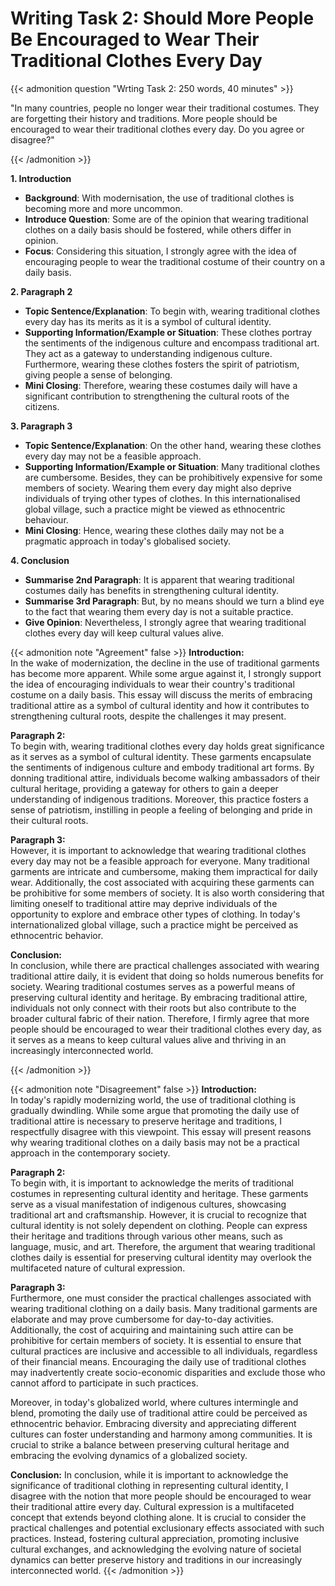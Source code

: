 # Writing Task 2: Should More People Be Encouraged to Wear Their Traditional Clothes Every Day


{{< admonition question "Wrting Task 2: 250 words, 40 minutes" >}}

"In many countries, people no longer wear their traditional costumes. They are forgetting their history and traditions. More people should be encouraged to wear their traditional clothes every day. Do you agree or disagree?"

{{< /admonition >}}

**1. Introduction**  
  - **Background**: With modernisation, the use of traditional clothes is becoming more and more uncommon.  
  - **Introduce Question**: Some are of the opinion that wearing traditional clothes on a daily basis should be fostered, while others differ in opinion.  
  - **Focus**: Considering this situation, I strongly agree with the idea of encouraging people to wear the traditional costume of their country on a daily basis.

**2. Paragraph 2**  
  - **Topic Sentence/Explanation**: To begin with, wearing traditional clothes every day has its merits as it is a symbol of cultural identity.  
  - **Supporting Information/Example or Situation**: These clothes portray the sentiments of the indigenous culture and encompass traditional art. They act as a gateway to understanding indigenous culture. Furthermore, wearing these clothes fosters the spirit of patriotism, giving people a sense of belonging.  
  - **Mini Closing**: Therefore, wearing these costumes daily will have a significant contribution to strengthening the cultural roots of the citizens.

**3. Paragraph 3**  
  - **Topic Sentence/Explanation**: On the other hand, wearing these clothes every day may not be a feasible approach.  
  - **Supporting Information/Example or Situation**: Many traditional clothes are cumbersome. Besides, they can be prohibitively expensive for some members of society. Wearing them every day might also deprive individuals of trying other types of clothes. In this internationalised global village, such a practice might be viewed as ethnocentric behaviour.  
  - **Mini Closing**: Hence, wearing these clothes daily may not be a pragmatic approach in today's globalised society.

**4. Conclusion**  
  - **Summarise 2nd Paragraph**: It is apparent that wearing traditional costumes daily has benefits in strengthening cultural identity.  
  - **Summarise 3rd Paragraph**: But, by no means should we turn a blind eye to the fact that wearing them every day is not a suitable practice.  
  - **Give Opinion**: Nevertheless, I strongly agree that wearing traditional clothes every day will keep cultural values alive.

{{< admonition note "Agreement" false >}} 
**Introduction:**   
In the wake of modernization, the decline in the use of traditional garments has become more apparent. While some argue against it, I strongly support the idea of encouraging individuals to wear their country's traditional costume on a daily basis. This essay will discuss the merits of embracing traditional attire as a symbol of cultural identity and how it contributes to strengthening cultural roots, despite the challenges it may present.

**Paragraph 2:**    
To begin with, wearing traditional clothes every day holds great significance as it serves as a symbol of cultural identity. These garments encapsulate the sentiments of indigenous culture and embody traditional art forms. By donning traditional attire, individuals become walking ambassadors of their cultural heritage, providing a gateway for others to gain a deeper understanding of indigenous traditions. Moreover, this practice fosters a sense of patriotism, instilling in people a feeling of belonging and pride in their cultural roots.

**Paragraph 3:**    
However, it is important to acknowledge that wearing traditional clothes every day may not be a feasible approach for everyone. Many traditional garments are intricate and cumbersome, making them impractical for daily wear. Additionally, the cost associated with acquiring these garments can be prohibitive for some members of society. It is also worth considering that limiting oneself to traditional attire may deprive individuals of the opportunity to explore and embrace other types of clothing. In today's internationalized global village, such a practice might be perceived as ethnocentric behavior.

**Conclusion:**     
In conclusion, while there are practical challenges associated with wearing traditional attire daily, it is evident that doing so holds numerous benefits for society. Wearing traditional costumes serves as a powerful means of preserving cultural identity and heritage. By embracing traditional attire, individuals not only connect with their roots but also contribute to the broader cultural fabric of their nation. Therefore, I firmly agree that more people should be encouraged to wear their traditional clothes every day, as it serves as a means to keep cultural values alive and thriving in an increasingly interconnected world.


{{< /admonition >}}

{{< admonition note "Disagreement" false >}} 
**Introduction:**   
In today's rapidly modernizing world, the use of traditional clothing is gradually dwindling. While some argue that promoting the daily use of traditional attire is necessary to preserve heritage and traditions, I respectfully disagree with this viewpoint. This essay will present reasons why wearing traditional clothes on a daily basis may not be a practical approach in the contemporary society.

**Paragraph 2:**    
To begin with, it is important to acknowledge the merits of traditional costumes in representing cultural identity and heritage. These garments serve as a visual manifestation of indigenous cultures, showcasing traditional art and craftsmanship. However, it is crucial to recognize that cultural identity is not solely dependent on clothing. People can express their heritage and traditions through various other means, such as language, music, and art. Therefore, the argument that wearing traditional clothes daily is essential for preserving cultural identity may overlook the multifaceted nature of cultural expression.

**Paragraph 3:**    
Furthermore, one must consider the practical challenges associated with wearing traditional clothing on a daily basis. Many traditional garments are elaborate and may prove cumbersome for day-to-day activities. Additionally, the cost of acquiring and maintaining such attire can be prohibitive for certain members of society. It is essential to ensure that cultural practices are inclusive and accessible to all individuals, regardless of their financial means. Encouraging the daily use of traditional clothes may inadvertently create socio-economic disparities and exclude those who cannot afford to participate in such practices.

Moreover, in today's globalized world, where cultures intermingle and blend, promoting the daily use of traditional attire could be perceived as ethnocentric behavior. Embracing diversity and appreciating different cultures can foster understanding and harmony among communities. It is crucial to strike a balance between preserving cultural heritage and embracing the evolving dynamics of a globalized society.

**Conclusion:** 
In conclusion, while it is important to acknowledge the significance of traditional clothing in representing cultural identity, I disagree with the notion that more people should be encouraged to wear their traditional attire every day. Cultural expression is a multifaceted concept that extends beyond clothing alone. It is crucial to consider the practical challenges and potential exclusionary effects associated with such practices. Instead, fostering cultural appreciation, promoting inclusive cultural exchanges, and acknowledging the evolving nature of societal dynamics can better preserve history and traditions in our increasingly interconnected world.
{{< /admonition >}}
